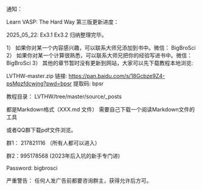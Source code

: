 通知：


Learn VASP: The Hard Way 第三版更新进度：

2025_05_22: Ex3.1 Ex3.2 归纳整理完毕。 

1） 如果你对某一个内容感兴趣，可以联系大师兄添加到书中。微信： BigBroSci
2） 如果你对某一个计算很熟悉，可以联系大师兄把你的经验写进书中。微信：BigBroSci
3） 其他的章节暂时没有更新到网站，大家可以先下载教程本地浏览: 

LVTHW-master.zip
链接: https://pan.baidu.com/s/18Gcbze9Z4-psMpzfdcwjng?pwd=bpsr 提取码: bpsr

教程目录： LVTHW/tree/master/source/_posts

都是Markdown格式（XXX.md 文件） 需要自己下载一个阅读Markdown文件的工具


或者QQ群下载pdf文件浏览。

群1： 217821116 （所有人都可以进入）

群2：995178568    (2023年后入坑的新手专门进)

Password: bigbrosci


严重警告：
任何人发广告前都要咨询群主，获得允许后方可。
